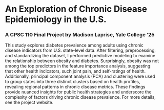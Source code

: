 # An Exploration of Chronic Disease Epidemiology in the U.S.
### A CPSC 110 Final Project by Madison Laprise, Yale College ‘25
This study explores diabetes prevalence among adults using chronic disease indicators from U.S. state-level data. After filtering, preprocessing, and standardizing the dataset, I performed predictive modeling to examine the relationship between obesity and diabetes. Surprisingly, obesity was not among the top predictors in the feature importance analysis, suggesting that other health indicators, such joint pain, and self-ratings of health. Additionally, principal component analysis (PCA) and clustering were used to group states into three distinct clusters based on health profiles, revealing regional patterns in chronic disease metrics. These findings provide nuanced insights for public health strategies and underscore the complexity of factors driving chronic disease prevalence. For more details, see the project website. 
